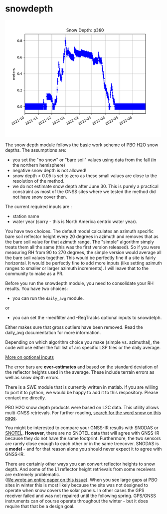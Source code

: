 # snowdepth

<img src="../_static/example_snow.png" width="500"/>

The snow depth module follows the basic work scheme of PBO H2O snow depths. The assumptions are:

- you set the "no snow" or "bare soil" values using data from the fall (in the northern hemisphere)
- negative snow depth is not allowed!
- snow depth < 0.05 is set to zero as these small values are close to the resolution of the method.
- we do not estimate snow depth after June 30. This is purely a practical constraint as most 
of the GNSS sites where we tested the method did not have snow cover then. 

The current required inputs are :

- station name
- water year (sorry - this is North America centric water year).

You have two choices. The default model calculates an azimuth specific bare soil reflector height every 
20 degrees in azimuth and removes that as the bare soil value for that azimuth range.  The "simple" algorithm simply treats
them all the same (this was the first version released).  So if you were measuring RH from 90 to 270 degrees, 
the simple version would average all the bare soil values together.  This would be perfectly fine if a site 
is fairly horizontal. It would be perfectly fine to add more inputs (like setting 
azimuth ranges to smaller or larger azimuth increments). I will leave that
to the community to make as a PR.

Before you run the snowdepth module, you need to consolidate your RH results. You have two choices:

- you can run the <code>daily_avg</code> module. 

or 

- you can set the -medfilter and -ReqTracks optional inputs to snowdetph.

Either makes sure that gross outliers have been removed. Read the daily_avg documentation for more information.

Depending on which algorithm choice
you make (simple vs. azimuthal), the code will use either the full list of arc specific LSP files or the daily average.

[More on optional inputs](https://gnssrefl.readthedocs.io/en/latest/api/gnssrefl.snowdepth_cl.html)

The error bars are **over-estimates** and based on the standard deviation of the 
reflector heights used in the average. These include terrain errors as well as snow depth errors.

There is a SWE module that is currently written in matlab. If you are willing to port it to
python, we would be happy to add it to this respository. Please contact me directly.

PBO H2O snow depth products were based on L2C data. This utility allows multi-GNSS retrievals.
For further reading, [search for the word snow on this page](https://www.kristinelarson.net/publications/).

You might be interested to compare your GNSS-IR results with 
SNODAS or [SNOTEL](https://data.nal.usda.gov/dataset/snowpack-telemetry-network-snotel).
**However**, there are no SNOTEL data that will agree with GNSS-IR because they do not 
have the same footprint. Furthermore, the two sensors are rarely close enough to 
each other or in the same treecover. SNODAS is a **model** - and for that reason alone 
you should never expect it to agree with GNSS-IR.

There are certainly other ways you can convert reflector heights to snow depth. And 
some of the L1 reflector height retrievals from some receivers are extremely problematic.  
([We wrote an entire paper on this issue](https://www.kristinelarson.net/wp-content/uploads/2015/12/Larson_Small2016.pdf)).
When you see large gaps at PBO sites in winter this is most likely because the site was 
not designed to operate when snow covers the solar panels. In 
other cases the GPS receiver failed and was 
not repaired until the following spring. GPS/GNSS instruments can 
of course operate throughout the winter - but it does 
require that that be a design goal. 
